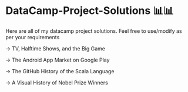 # DataCamp-Project-Solutions 📊📊
Here are all of my datacamp project solutions. Feel free to use/modify as per your requirements

-> TV, Halftime Shows, and the Big Game

-> The Android App Market on Google Play

-> The GitHub History of the Scala Language

-> A Visual History of Nobel Prize Winners
